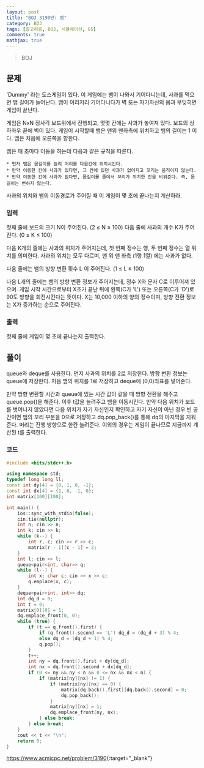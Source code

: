 ```yaml
---
layout: post
title: "BOJ 3190번: 뱀"
category: BOJ
tags: [알고리즘, BOJ, 시뮬레이션, G5]
comments: true
mathjax: true
---
```


> BOJ

## 문제
'Dummy' 라는 도스게임이 있다. 이 게임에는 뱀이 나와서 기어다니는데, 사과를 먹으면 뱀 길이가 늘어난다. 뱀이 이리저리 기어다니다가 벽 또는 자기자신의 몸과 부딪히면 게임이 끝난다.

게임은 NxN 정사각 보드위에서 진행되고, 몇몇 칸에는 사과가 놓여져 있다. 보드의 상하좌우 끝에 벽이 있다. 게임이 시작할때 뱀은 맨위 맨좌측에 위치하고 뱀의 길이는 1 이다. 뱀은 처음에 오른쪽을 향한다.

뱀은 매 초마다 이동을 하는데 다음과 같은 규칙을 따른다.

	* 먼저 뱀은 몸길이를 늘려 머리를 다음칸에 위치시킨다.
	* 만약 이동한 칸에 사과가 있다면, 그 칸에 있던 사과가 없어지고 꼬리는 움직이지 않는다.
	* 만약 이동한 칸에 사과가 없다면, 몸길이를 줄여서 꼬리가 위치한 칸을 비워준다. 즉, 몸길이는 변하지 않는다.

사과의 위치와 뱀의 이동경로가 주어질 때 이 게임이 몇 초에 끝나는지 계산하라.

### 입력
첫째 줄에 보드의 크기 N이 주어진다. (2 ≤ N ≤ 100) 다음 줄에 사과의 개수 K가 주어진다. (0 ≤ K ≤ 100)

다음 K개의 줄에는 사과의 위치가 주어지는데, 첫 번째 정수는 행, 두 번째 정수는 열 위치를 의미한다. 사과의 위치는 모두 다르며, 맨 위 맨 좌측 (1행 1열) 에는 사과가 없다.

다음 줄에는 뱀의 방향 변환 횟수 L 이 주어진다. (1 ≤ L ≤ 100)

다음 L개의 줄에는 뱀의 방향 변환 정보가 주어지는데,  정수 X와 문자 C로 이루어져 있으며. 게임 시작 시간으로부터 X초가 끝난 뒤에 왼쪽(C가 'L') 또는 오른쪽(C가 'D')로 90도 방향을 회전시킨다는 뜻이다. X는 10,000 이하의 양의 정수이며, 방향 전환 정보는 X가 증가하는 순으로 주어진다.

### 출력
첫째 줄에 게임이 몇 초에 끝나는지 출력한다.

## 풀이
queue와 deque를 사용한다. 먼저 사과의 위치를 2로 저장한다. 방향 변환 정보는 queue에 저장한다. 처음 뱀의 위치를 1로 저장하고 deque에 (0,0)좌표를 넣어준다.

만약 방향 변환할 시간과 queue에 있는 시간 값이 같을 때 방향 전환을 해주고 queue.pop()을 해준다. 이후 t값을 늘려주고 뱀을 이동시킨다. 만약 다음 위치가 보드를 벗어나지 않았다면 다음 위치가 자기 자신인지 확인하고 자기 자신이 아닌 경우 빈 공간이면 뱀의 꼬리 부분을 0으로 저장하고 dq.pop_back()를 통해 dq의 마지막을 지워준다. 머리는 진행 방향으로 한칸 늘려준다. 이외의 경우는 게임이 끝나므로 지금까지 계산된 t를 출력한다.

### 코드
```c++
#include <bits/stdc++.h>

using namespace std;
typedef long long ll;
const int dy[4] = {0, 1, 0, -1};
const int dx[4] = {1, 0, -1, 0};
int matrix[100][100];

int main() {
    ios::sync_with_stdio(false);
    cin.tie(nullptr);
    int n; cin >> n;
    int k; cin >> k;
    while (k--) {
        int r, c; cin >> r >> c;
        matrix[r - 1][c - 1] = 2;
    }
    int l; cin >> l;
    queue<pair<int, char>> q;
    while (l--) {
        int x; char c; cin >> x >> c;
        q.emplace(x, c);
    }
    deque<pair<int, int>> dq;
    int dq_d = 0;
    int t = 0;
    matrix[0][0] = 1;
    dq.emplace_front(0, 0);
    while (true) {
        if (t == q.front().first) {
            if (q.front().second == 'L') dq_d = (dq_d + 3) % 4;
            else dq_d = (dq_d + 1) % 4;
            q.pop();
        }
        t++;
        int ny = dq.front().first + dy[dq_d];
        int nx = dq.front().second + dx[dq_d];
        if (0 <= ny && ny < n && 0 <= nx && nx < n) {
            if (matrix[ny][nx] != 1) {
                if (matrix[ny][nx] == 0) {
                    matrix[dq.back().first][dq.back().second] = 0;
                    dq.pop_back();
                }
                matrix[ny][nx] = 1;
                dq.emplace_front(ny, nx);
            } else break;
        } else break;
    }
    cout << t << "\n";
    return 0;
}

```

<https://www.acmicpc.net/problem/3190>{:target="_blank"}
